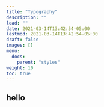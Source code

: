 ```yaml
---
title: "Typography"
description: ""
lead: ""
date: 2021-03-14T13:42:54-05:00
lastmod: 2021-03-14T13:42:54-05:00
draft: false
images: []
menu: 
  docs:
    parent: "styles"
weight: 10
toc: true
---
```


## hello